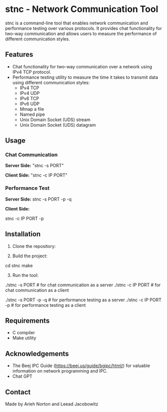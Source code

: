 # stnc - Network Communication Tool

stnc is a command-line tool that enables network communication and performance testing over various protocols. It provides chat functionality for two-way communication and allows users to measure the performance of different communication styles.

## Features

- Chat functionality for two-way communication over a network using IPv4 TCP protocol.
- Performance testing utility to measure the time it takes to transmit data using different communication styles:
  - IPv4 TCP
  - IPv4 UDP
  - IPv6 TCP
  - IPv6 UDP
  - Mmap a file
  - Named pipe
  - Unix Domain Socket (UDS) stream
  - Unix Domain Socket (UDS) datagram

## Usage

### Chat Communication

**Server Side:**
"stnc -s PORT"


**Client Side:**
"stnc -c IP PORT"

### Performance Test

**Server Side:**
stnc -s PORT -p -q

**Client Side:**

stnc -c IP PORT -p <type> <param>


## Installation

1. Clone the repository:

2. Build the project:

cd stnc
make


3. Run the tool:


./stnc -s PORT # for chat communication as a server
./stnc -c IP PORT # for chat communication as a client

./stnc -s PORT -p -q # for performance testing as a server
./stnc -c IP PORT -p <type> <param> # for performance testing as a client



## Requirements

- C compiler
- Make utility

## Acknowledgements

- The Beej IPC Guide (https://beej.us/guide/bgipc/html/) for valuable information on network programming and IPC.
- Chat GPT

## Contact

Made by Arieh Norton and Leead Jacobowitz

